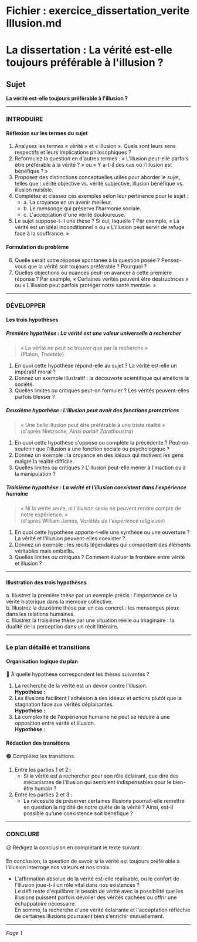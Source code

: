 # Fichier : exercice_dissertation_verite Illusion.md

# La dissertation : La vérité est-elle toujours préférable à l'illusion ?

## Sujet
**La vérité est-elle toujours préférable à l'illusion ?**

---

### INTRODUIRE

#### Réflexion sur les termes du sujet

1. Analysez les termes « vérité » et « illusion ». Quels sont leurs sens respectifs et leurs implications philosophiques ?
2. Reformulez la question en d'autres termes : « L'illusion peut-elle parfois être préférable à la vérité ? » ou « Y a-t-il des cas où l'illusion est bénéfique ? »
3. Proposez des distinctions conceptuelles utiles pour aborder le sujet, telles que : vérité objective vs. vérité subjective, illusion bénéfique vs. illusion nuisible.
4. Complétez et classez ces exemples selon leur pertinence pour le sujet :
   - a. La croyance en un avenir meilleur.
   - b. Le mensonge qui préserve l'harmonie sociale.
   - c. L'acceptation d'une vérité douloureuse.
5. Le sujet suppose-t-il une thèse ? Si oui, laquelle ? Par exemple, « La vérité est un idéal inconditionnel » ou « L'illusion peut servir de refuge face à la souffrance. »

#### Formulation du problème

6. Quelle serait votre réponse spontanée à la question posée ? Pensez-vous que la vérité soit toujours préférable ? Pourquoi ?
7. Quelles objections ou nuances peut-on avancer à cette première réponse ? Par exemple, « Certaines vérités peuvent être destructrices » ou « L'illusion peut parfois protéger notre santé mentale. »

---

### DÉVELOPPER

#### Les trois hypothèses

##### Première hypothèse : La vérité est une valeur universelle à rechercher

> « La vérité ne peut se trouver que par la recherche »  
> (Platon, *Théétète*)

1. En quoi cette hypothèse répond-elle au sujet ? La vérité est-elle un impératif moral ?
2. Donnez un exemple illustratif : la découverte scientifique qui améliore la société.
3. Quelles limites ou critiques peut-on formuler ? Les vérités peuvent-elles parfois blesser ?

##### Deuxième hypothèse : L'illusion peut avoir des fonctions protectrices

> « Une belle illusion peut être préférable à une triste réalité »  
> (d'après Nietzsche, *Ainsi parlait Zarathoustra*)

1. En quoi cette hypothèse s'oppose ou complète la précédente ? Peut-on soutenir que l'illusion a une fonction sociale ou psychologique ?
2. Donnez un exemple : la croyance en des idéaux qui motivent les gens malgré la réalité difficile.
3. Quelles limites ou critiques ? L'illusion peut-elle mener à l'inaction ou à la manipulation ?

##### Troisième hypothèse : La vérité et l'illusion coexistent dans l'expérience humaine

> « Ni la vérité seule, ni l'illusion seule ne peuvent rendre compte de notre expérience. »  
> (d'après William James, *Variétés de l'expérience religieuse*)

1. En quoi cette hypothèse apporte-t-elle une synthèse ou une ouverture ? La vérité et l'illusion peuvent-elles coexister ?
2. Donnez un exemple : les récits légendaires qui comportent des éléments véritables mais embellis.
3. Quelles limites ou critiques ? Comment évaluer la frontière entre vérité et illusion ?

---

#### Illustration des trois hypothèses

a. Illustrez la première thèse par un exemple précis : l'importance de la vérité historique dans la mémoire collective.  
b. Illustrez la deuxième thèse par un cas concret : les mensonges pieux dans les relations humaines.  
c. Illustrez la troisième thèse par une situation réelle ou imaginaire : la dualité de la perception dans un récit littéraire.

---

### Le plan détaillé et transitions

#### Organisation logique du plan

🔴 À quelle hypothèse correspondent les thèses suivantes ?

1. La recherche de la vérité est un devoir contre l'illusion.  
   **Hypothèse :**
2. Les illusions facilitent l'adhésion à des idéaux et actions plutôt que la stagnation face aux vérités déplaisantes.  
   **Hypothèse :**
3. La complexité de l'expérience humaine ne peut se réduire à une opposition entre vérité et illusion.  
   **Hypothèse :**

#### Rédaction des transitions

🟠 Complétez les transitions.

1. Entre les parties 1 et 2 :  
   - Si la vérité est à rechercher pour son rôle éclairant, que dire des mécanismes de l'illusion qui semblent indispensables pour le bien-être humain ?
2. Entre les parties 2 et 3 :  
   - La nécessité de préserver certaines illusions pourrait-elle remettre en question la rigidité de notre quête de la vérité ? Ainsi, est-il possible qu'une coexistence soit bénéfique ?

---

### CONCLURE

🟡 Rédigez la conclusion en complétant le texte suivant :

En conclusion, la question de savoir si la vérité est toujours préférable à l'illusion interroge nos valeurs et nos choix.  
- L'affirmation absolue de la vérité est-elle réalisable, ou le confort de l'illusion joue-t-il un rôle vital dans nos existences ?  
Le défi reste d'équilibrer le besoin de vérité avec la possibilité que les illusions puissent parfois dévoiler des vérités cachées ou offrir une échappatoire nécessaire.  
En somme, la recherche d'une vérité éclairante et l'acceptation réfléchie de certaines illusions pourraient bien s'enrichir mutuellement.  

--- 

*Page 1*
